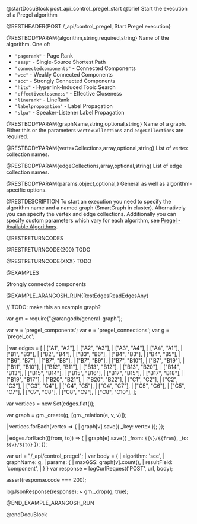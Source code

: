 @startDocuBlock post_api_control_pregel_start
@brief Start the execution of a Pregel algorithm

@RESTHEADER{POST /_api/control_pregel, Start Pregel execution}

@RESTBODYPARAM{algorithm,string,required,string}
Name of the algorithm. One of:
- `"pagerank"` - Page Rank
- `"sssp"` - Single-Source Shortest Path
- `"connectedcomponents"` - Connected Components
- `"wcc"` - Weakly Connected Components
- `"scc"` - Strongly Connected Components
- `"hits"` - Hyperlink-Induced Topic Search
- `"effectivecloseness"` - Effective Closeness
- `"linerank"` - LineRank
- `"labelpropagation"` - Label Propagation
- `"slpa"` - Speaker-Listener Label Propagation

@RESTBODYPARAM{graphName,string,optional,string}
Name of a graph. Either this or the parameters `vertexCollections` and
`edgeCollections` are required.

@RESTBODYPARAM{vertexCollections,array,optional,string}
List of vertex collection names.

@RESTBODYPARAM{edgeCollections,array,optional,string}
List of edge collection names.

@RESTBODYPARAM{params,object,optional,}
General as well as algorithm-specific options.

@RESTDESCRIPTION
To start an execution you need to specify the algorithm name and a named graph
(SmartGraph in cluster). Alternatively you can specify the vertex and edge
collections. Additionally you can specify custom parameters which vary for each
algorithm, see [Pregel - Available Algorithms](https://www.arangodb.com/docs/stable/graphs-pregel.html#available-algorithms).

@RESTRETURNCODES

@RESTRETURNCODE{200}
TODO

@RESTRETURNCODE{XXX}
TODO

@EXAMPLES

Strongly connected components

@EXAMPLE_ARANGOSH_RUN{RestEdgesReadEdgesAny}

  // TODO: make this an example graph?

  var gm = require("@arangodb/general-graph");

  var v = 'pregel_components';
  var e = 'pregel_connections';
  var g = 'pregel_cc';

| var edges = [
|   ["A1", "A2"],
|   ["A2", "A3"],
|   ["A3", "A4"],
|   ["A4", "A1"],
|   ["B1", "B3"],
|   ["B2", "B4"],
|   ["B3", "B6"],
|   ["B4", "B3"],
|   ["B4", "B5"],
|   ["B6", "B7"],
|   ["B7", "B8"],
|   ["B7", "B9"],
|   ["B7", "B10"],
|   ["B7", "B19"],
|   ["B11", "B10"],
|   ["B12", "B11"],
|   ["B13", "B12"],
|   ["B13", "B20"],
|   ["B14", "B13"],
|   ["B15", "B14"],
|   ["B15", "B16"],
|   ["B17", "B15"],
|   ["B17", "B18"],
|   ["B19", "B17"],
|   ["B20", "B21"],
|   ["B20", "B22"],
|   ["C1", "C2"],
|   ["C2", "C3"],
|   ["C3", "C4"],
|   ["C4", "C5"],
|   ["C4", "C7"],
|   ["C5", "C6"],
|   ["C5", "C7"],
|   ["C7", "C8"],
|   ["C8", "C9"],
|   ["C8", "C10"],
  ];

  var vertices = new Set(edges.flat());

  var graph = gm._create(g, [gm._relation(e, v, v)]);

| vertices.forEach(vertex => {
|   graph[v].save({ _key: vertex });
  });

| edges.forEach(([from, to]) => {
|   graph[e].save({ _from: `${v}/${from}`, _to: `${v}/${to}` });
  });

  var url = "/_api/control_pregel";
| var body = {
|   algorithm: 'scc',
|   graphName: g,
|   params: {
|     maxGSS: graph[v].count(),
|     resultField: 'component',
|   }
  }
  var response = logCurlRequest('POST', url, body);

  assert(response.code === 200);

  logJsonResponse(response);
~ gm._drop(g, true);

@END_EXAMPLE_ARANGOSH_RUN

@endDocuBlock
